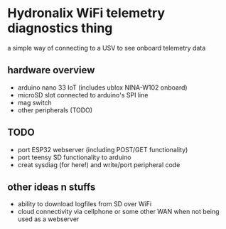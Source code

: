 # Hydronalix WiFi telemetry diagnostics thing

a simple way of connecting to a USV to see onboard telemetry data

## hardware overview

* arduino nano 33 IoT (includes ublox NINA-W102 onboard)  
* microSD slot connected to arduino's SPI line  
* mag switch  
* other peripherals (TODO)  

## TODO
* port ESP32 webserver (including POST/GET functionality)
* port teensy SD functionality to arduino   
* creat sysdiag (for here!) and write/port peripheral code   

## other ideas n stuffs
* ability to download logfiles from SD over WiFi  
* cloud connectivity via cellphone or some other WAN when not being used as a webserver       
